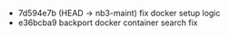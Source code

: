 - 7d594e7b (HEAD -> nb3-maint) fix docker setup logic
- e36bcba9 backport docker container search fix
